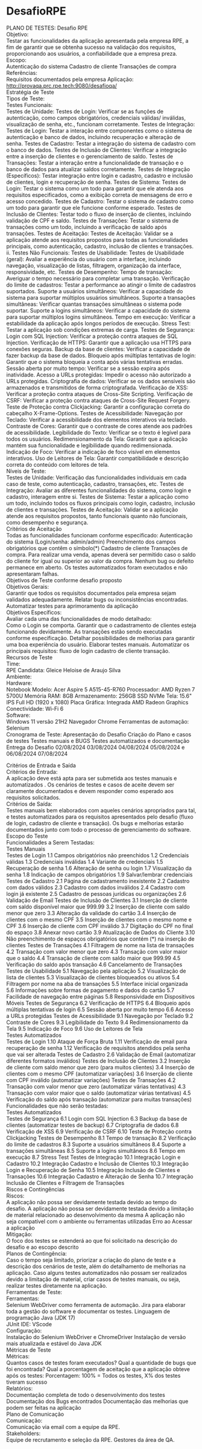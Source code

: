 # DesafioRPE

PLANO DE TESTES: Desafio RPE											
Objetivo:												
Testar as funcionalidades da aplicação apresentada pela empresa RPE, a fim de garantir que se obtenha sucesso na validação dos requisitos,  proporcionando aos usuários, a confiabilidade que a empresa preza.								
Escopo:											
Autenticação do sistema
Cadastro de cliente
Transações de compra									
Referências:											
Requisitos documentados pela empresa
Aplicação: http://provaqa.prc.rpe.tech:9080/desafioqa/				
Estratégia de Teste										
Tipos de Teste:									
Testes Funcionais:								
Testes de Unidade:
Testes de Login: Verificar se as funções de autenticação, como campos obrigatórios, credenciais válidas/ inválidas, visualização de senha, etc., funcionam corretamente.
Testes de Integração:
Testes de Login: Testar a interação entre componentes como o sistema de autenticação e banco de dados, incluindo recuperação e alteração de senha.
Testes de Cadastro: Testar a integração do sistema de cadastro com o banco de dados.
Testes de Inclusão de Clientes: Verificar a integração entre a inserção de clientes e o gerenciamento de saldo.
Testes de Transações: Testar a interação entre a funcionalidade de transação e o banco de dados para atualizar saldos corretamente.
Testes de Integração (Específicos): Testar integração entre login e cadastro, cadastro e inclusão de clientes, login e recuperação de senha.
Testes de Sistema:
Testes de Login: Testar o sistema como um todo para garantir que ele atenda aos requisitos especificados, como a exibição correta de mensagens de erro e acesso concedido.
Testes de Cadastro: Testar o sistema de cadastro como um todo para garantir que ele funcione conforme esperado.
Testes de Inclusão de Clientes: Testar todo o fluxo de inserção de clientes, incluindo validação de CPF e saldo.
Testes de Transações: Testar o sistema de transações como um todo, incluindo a verificação de saldo após transações.
Testes de Aceitação:
Testes de Aceitação: Validar se a aplicação atende aos requisitos propostos para todas as funcionalidades principais, como autenticação, cadastro, inclusão de clientes e transações.
ii. Testes Não Funcionais:
Testes de Usabilidade:
Testes de Usabilidade (geral): Avaliar a experiência do usuário com a interface, incluindo navegação, visualização de listas, filtragem, organização da interface, responsividade, etc.
Testes de Desempenho:
Tempo de transação: Averiguar o tempo necessário para completar uma transação.
Verificação do limite de cadastros: Testar a performance ao atingir o limite de cadastros suportados.
Suporte a usuários simultâneos: Verificar a capacidade do sistema para suportar múltiplos usuários simultâneos.
Suporte a transações simultâneas: Verificar quantas transações simultâneas o sistema pode suportar.
Suporte a logins simultâneos: Verificar a capacidade do sistema para suportar múltiplos logins simultâneos.
Tempo em execução: Verificar a estabilidade da aplicação após longos períodos de execução.
Stress Test: Testar a aplicação sob condições extremas de carga.
Testes de Segurança:
Login com SQL Injection: Verificar a proteção contra ataques de SQL Injection.
Verificação de HTTPS: Garantir que a aplicação usa HTTPS para conexões seguras.
Backup da base de clientes: Verificar a capacidade de fazer backup da base de dados.
Bloqueio após múltiplas tentativas de login: Garantir que o sistema bloqueia a conta após várias tentativas erradas.
Sessão aberta por muito tempo: Verificar se a sessão expira após inatividade.
Acesso a URLs protegidas: Impedir o acesso não autorizado a URLs protegidas.
Criptografia de dados: Verificar se os dados sensíveis são armazenados e transmitidos de forma criptografada.
Verificação de XSS: Verificar a proteção contra ataques de Cross-Site Scripting.
Verificação de CSRF: Verificar a proteção contra ataques de Cross-Site Request Forgery.
Teste de Proteção contra Clickjacking: Garantir a configuração correta do cabeçalho X-Frame-Options.
Testes de Acessibilidade:
Navegação por Teclado: Verificar a acessibilidade dos elementos interativos via teclado.
Contraste de Cores: Garantir que o contraste de cores atende aos padrões de acessibilidade.
Legibilidade do Texto: Verificar se o texto é legível para todos os usuários.
Redimensionamento da Tela: Garantir que a aplicação mantém sua funcionalidade e legibilidade quando redimensionada.
Indicação de Foco: Verificar a indicação de foco visível em elementos interativos.
Uso de Leitores de Tela: Garantir compatibilidade e descrição correta do conteúdo com leitores de tela.		
Níveis de Teste:	
Testes de Unidade:
 Verificação das funcionalidades individuais em cada caso de teste, como autenticação, cadastro, transações, etc.
Testes de Integração:
Avaliar as diferentes funcionalidades do sistema, como login e cadastro, interagem entre si.
Testes de Sistema:
Testar a aplicação como um todo, incluindo todos os fluxos principais como login, cadastro, inclusão de clientes e transações.
Testes de Aceitação:
Validar se a aplicação atende aos requisitos propostos, tanto funcionais quanto não funcionais, como desempenho e segurança.		
Critérios de Aceitação								
Todas as funcionalidades funcionam conforme especificado:
Autenticação do sistema
(Login/senha: admin/admin)
Preenchimento dos campos obrigatórios que contêm o símbolo(*)
Cadastro de cliente
Transações de compra.
Para realizar uma venda, apenas deverá ser permitido caso o saldo do cliente for igual ou superior ao valor da compra.
Nenhum bug ou defeito permanece em aberto.
Os testes automatizados foram executados e não apresentaram falhas.							
Objetivos de Teste conforme desafio proposto										
Objetivos Gerais: 									
Garantir que todos os requisitos documentados pela empresa sejam validados adequadamente.
Relatar bugs ou inconsistências encontradas.
Automatizar testes para aprimoramento da aplicação 			
Objetivos Específicos:								
Avaliar cada uma das funcionalidades de modo detalhado:		
Como o Login se comporta.
Garantir que o cadastramento de clientes esteja funcionando devidamente.
As transações estão sendo executadas conforme especificação.
Detalhar possibilidades de melhorias para garantir uma boa experiência do usuário.
Elaborar testes manuais.
Automatizar os principais requisitos: 
 fluxo de login
cadastro de cliente
 transação.				
Recursos de Teste										
Time:											
RPE
Candidata: Gleice Heloise de Araujo Silva					
Ambiente:											
Hardware: 									
Notebook 
Modelo: Acer Aspire 5 A515-45-R760
Processador: AMD Ryzen 7 5700U
Memória RAM: 8GB
Armazenamento: 256GB SSD NVMe
Tela: 15.6" IPS Full HD (1920 x 1080)
Placa Gráfica: Integrada AMD Radeon Graphics
Conectividade: Wi-Fi 6						
Software: 									
Windows 11 versão 21H2
Navegador Chrome
Ferramentas de automação: Selenium				
Cronograma de Teste:
Apresentação do Desafio
Criação do Plano e casos de testes
Testes manuais e BUGS
Testes automatizados e documentação
Entrega do Desafio
02/08/2024
03/08/2024
04/08/2024
05/08/2024 e 06/08/2024
07/08/2024


Critérios de Entrada e Saída								
Critérios de Entrada:									
A aplicação deve está apta para ser submetida aos testes manuais e automatizados	.
Os cenários de testes e casos de aceite devem ser claramente documentados e devem responder como esperado aos requisitos solicitados.									
Critérios de Saída:									
Testes manuais bem elaborados com aqueles cenários apropriados para tal, e testes automatizados para os requisitos apresentados pelo desafio (fluxo de login, cadastro de cliente e transação).	
Os bugs e melhorias estarão documentados junto com todo o processo de gerenciamento do software.								
Escopo do Teste										
Funcionalidades a Serem Testadas: 						
Testes Manuais								
Testes de Login
1.1 Campos obrigatórios não preenchidos
1.2 Credenciais válidas
1.3 Credenciais inválidas
1.4 Variante de credenciais
1.5 Recuperação de senha
1.6 Alteração de senha ou login
1.7 Visualização da senha
1.8 Indicação de campos obrigatórios
1.9 Salvar/lembrar credenciais
Testes de Cadastro
2.1 Página de cadastramento inexistente
2.2 Cadastro com dados válidos
2.3 Cadastro com dados inválidos
2.4 Cadastro com login já existente
2.5 Cadastro de pessoas jurídicas ou organizações
2.6 Validação de Email
Testes de Inclusão de Clientes
3.1 Inserção de cliente com saldo disponível maior que 999.99
3.2 Inserção de cliente com saldo menor que zero
3.3 Alteração da validade do cartão
3.4 Inserção de clientes com o mesmo CPF
3.5 Inserção de clientes com o mesmo nome e CPF
3.6 Inserção de cliente com CPF inválido
3.7 Digitação do CPF no final do espaço
3.8 Anexar novo cartão
3.9 Atualização de Dados do Cliente
3.10 Não preenchimento de espaços obrigatórios que contém (*) na inserção de clientes
Testes de Transações
4.1 Filtragem de nome na lista de transações
4.2 Transação com valor menor que zero
4.3 Transação com valor maior que o saldo
4.4 Transação de cliente com saldo maior que 999.99
4.5 Verificação do saldo após transação
4.6 Cancelamento de Transações
Testes de Usabilidade
5.1 Navegação pela aplicação
5.2 Visualização de lista de clientes
5.3 Visualização de clientes bloqueados ou ativos
5.4 Filtragem por nome na aba de transações
5.5 Interface inicial organizada
5.6 Informações sobre formas de pagamento e dados do cartão
5.7 Facilidade de navegação entre páginas
5.8 Responsividade em Dispositivos Móveis
Testes de Segurança
6.2 Verificação de HTTPS
6.4 Bloqueio após múltiplas tentativas de login
6.5 Sessão aberta por muito tempo
6.6 Acesso a URLs protegidas
Testes de Acessibilidade
9.1 Navegação por Teclado
9.2 Contraste de Cores
9.3 Legibilidade do Texto
9.4 Redimensionamento da Tela
9.5 Indicação de Foco
9.6 Uso de Leitores de Tela					
Testes Automatizados								
Testes de Login
1.10 Ataque de Força Bruta
1.11 Verificação de email para recuperação de senha
1.12 Verificação de requisitos atendidos pela senha que vai ser alterada
Testes de Cadastro
2.6 Validação de Email (automatizar diferentes formatos inválidos)
Testes de Inclusão de Clientes
3.2 Inserção de cliente com saldo menor que zero (para muitos clientes)
3.4 Inserção de clientes com o mesmo CPF (automatizar variações)
3.6 Inserção de cliente com CPF inválido (automatizar variações)
Testes de Transações
4.2 Transação com valor menor que zero (automatizar várias tentativas)
4.3 Transação com valor maior que o saldo (automatizar várias tentativas)
4.5 Verificação do saldo após transação (automatizar para muitas transações)					
Funcionalidades que não serão testadas:						 
Testes Automatizados							
Testes de Segurança
6.1 Login com SQL Injection
6.3 Backup da base de clientes (automatizar testes de backup)
6.7 Criptografia de dados
6.8 Verificação de XSS
6.9 Verificação de CSRF
6.10 Teste de Proteção contra Clickjacking
Testes de Desempenho
8.1 Tempo de transação
8.2 Verificação do limite de cadastros
8.3 Suporte a usuários simultâneos
8.4 Suporte a transações simultâneas
8.5 Suporte a logins simultâneos
8.6 Tempo em execução
8.7 Stress Test
Testes de Integração
10.1 Integração Login e Cadastro
10.2 Integração Cadastro e Inclusão de Clientes
10.3 Integração Login e Recuperação de Senha
10.5 Integração Inclusão de Clientes e Transações
10.6 Integração Cadastro e Alteração de Senha
10.7 Integração Inclusão de Clientes e Filtragem de Transações							
Riscos e Contingências									
Riscos:											
A aplicação não possa ser devidamente testada devido ao tempo do desafio.
A aplicação não possa ser devidamente testada devido a limitação de material relacionado ao desenvolvimento da mesma
A aplicação não seja compatível com o ambiente ou ferramentas utilizadas
Erro ao Acessar a aplicação							
Mitigação:										
O foco dos testes se estenderá ao que foi solicitado na descrição do desafio e ao escopo descrito							
Planos de Contingência:								
Caso o tempo seja limitado, priorizar a criação do plano de teste e a descrição dos cenários de teste, além do detalhamento de melhorias na aplicação.
Caso alguns testes automatizados não possam ser realizados devido a limitação de material, criar casos de testes manuais, ou seja, realizar testes diretamente na aplicação.									
Ferramentas de Teste:									
Ferramentas:										
Selenium WebDriver como ferramenta de automação.
Jira para elaborar toda a gestão do software e documentar os testes.
Linguagem de programação Java (JDK 17)	
JUnit
IDE: VScode												
Configuração:										
Instalação do Selenium WebDriver e ChromeDriver
Instalação de versão mais atualizada e estável do Java JDK		
Métricas de Teste										
Métricas: 											
Quantos casos de testes foram executados?
Qual a quantidade de bugs que foi encontrada?
Qual a porcentagem de aceitação que a aplicação obteve após os testes: 
Porcentagem: 100% = Todos os testes, X% dos testes tiveram sucesso								
Relatórios: 										
Documentação completa de todo o desenvolvimento dos testes
Documentação dos Bugs encontrados
Documentação das melhorias que podem ser feitas na aplicação		
Plano de Comunicação									
Comunicação:											
Comunicação via email com a equipe da RPE.				
Stakeholders:										
Equipe de recrutamento e seleção da RPE.
Gestores da área de QA.

